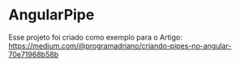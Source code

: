 # AngularPipe

Esse projeto foi criado como exemplo para o Artigo: https://medium.com/@programadriano/criando-pipes-no-angular-70e71968b58b
